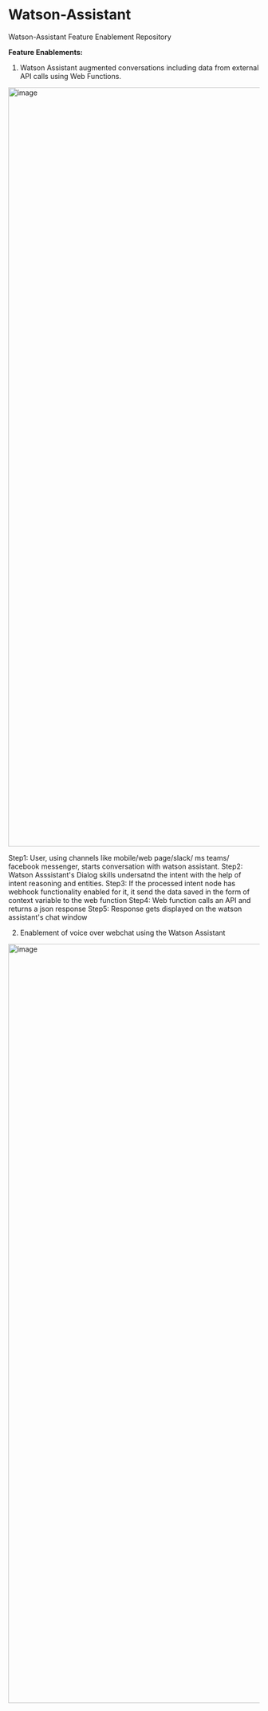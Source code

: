# Watson-Assistant
Watson-Assistant Feature Enablement Repository

**Feature Enablements:**
1. Watson Assistant augmented conversations including data from external API calls using Web Functions. 

<img width="1523" alt="image" src="https://user-images.githubusercontent.com/114666786/207609271-e2398fd6-523e-4fa2-9f23-3395d822d8a8.png">

Step1: User, using channels like mobile/web page/slack/ ms teams/ facebook messenger, starts conversation with watson assistant.
Step2: Watson Asssistant's Dialog skills undersatnd the intent with the help of intent reasoning and entities.
Step3: If the processed intent node has webhook functionality enabled for it, it send the data saved in the form of context variable to the web function
Step4: Web function calls an API and returns a json response
Step5: Response gets displayed on the watson assistant's chat window

2. Enablement of voice over webchat using the Watson Assistant

<img width="1523" alt="image" src="https://user-images.githubusercontent.com/114666786/207640336-a407226d-0674-402a-8e3a-0c0de06202f0.png">
